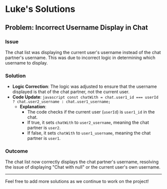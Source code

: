 # Luke's Solutions

## Problem: Incorrect Username Display in Chat

### Issue
The chat list was displaying the current user's username instead of the chat partner's username. This was due to incorrect logic in determining which username to display.

### Solution
- **Logic Correction**: The logic was adjusted to ensure that the username displayed is that of the chat partner, not the current user.
- **Code Update**:  ```javascript
  const chatWith = chat.user1_id === userId ? chat.user2_username : chat.user1_username;  ```
  - **Explanation**: 
    - The code checks if the current user (`userId`) is `user1_id` in the chat.
    - If true, it sets `chatWith` to `user2_username`, meaning the chat partner is `user2`.
    - If false, it sets `chatWith` to `user1_username`, meaning the chat partner is `user1`.

### Outcome
The chat list now correctly displays the chat partner's username, resolving the issue of displaying "Chat with null" or the current user's own username.

---

Feel free to add more solutions as we continue to work on the project! 